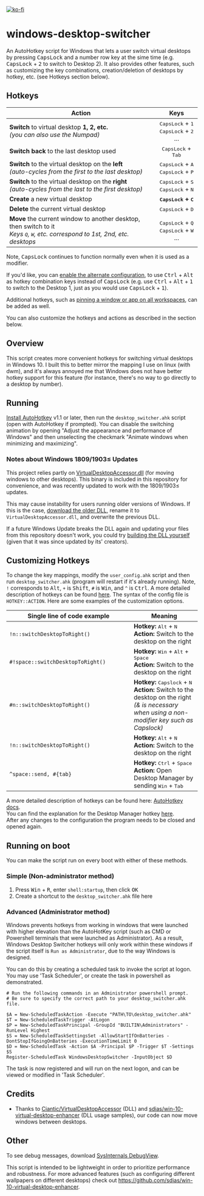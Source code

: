 [![ko-fi](https://www.ko-fi.com/img/githubbutton_sm.svg)](https://ko-fi.com/U6U82G0A5)

# windows-desktop-switcher

An AutoHotkey script for Windows that lets a user switch virtual desktops by pressing <kbd>CapsLock</kbd> and a number row key at the sime time (e.g. <kbd>CapsLock</kbd> + <kbd>2</kbd> to switch to Desktop 2). It also provides other features, such as customizing the key combinations, creation/deletion of desktops by hotkey, etc. (see Hotkeys section below).

## Hotkeys

| Action                                                                                                                                             |                                      Keys                                       |
| -------------------------------------------------------------------------------------------------------------------------------------------------- | :-----------------------------------------------------------------------------: |
| **Switch** to virtual desktop **1, 2, etc.**<br>_(you can also use the Numpad)_                                                                    | <kbd>CapsLock</kbd> + <kbd>1</kbd><br><kbd>CapsLock</kbd> + <kbd>2</kbd><br>... |
| **Switch back** to the last desktop used                                                                                                           |                      <kbd>CapsLock</kbd> + <kbd>Tab</kbd>                       |
| **Switch** to the virtual desktop on the **left**<br>_(auto-cycles from the first to the last desktop)_                                            |    <kbd>CapsLock</kbd> + <kbd>A</kbd><br><kbd>CapsLock</kbd> + <kbd>P</kbd>     |
| **Switch** to the virtual desktop on the **right**<br>_(auto-cycles from the last to the first desktop)_                                           |    <kbd>CapsLock</kbd> + <kbd>S</kbd><br><kbd>CapsLock</kbd> + <kbd>N</kbd>     |
| **Create** a new virtual desktop                                                                                                                   |                     **<kbd>CapsLock</kbd> + <kbd>C</kbd>**                      |
| **Delete** the current virtual desktop                                                                                                             |                       <kbd>CapsLock</kbd> + <kbd>D</kbd>                        |
| **Move** the current window to another desktop, then switch to it<br>_Keys <kbd>Q</kbd>, <kbd>W</kbd>, etc. correspond to 1st, 2nd, etc. desktops_ | <kbd>CapsLock</kbd> + <kbd>Q</kbd><br><kbd>CapsLock</kbd> + <kbd>W</kbd><br>... |

Note, <kbd>CapsLock</kbd> continues to function normally even when it is used as a modifier.

If you'd like, you can [enable the alternate configuration](https://github.com/pmb6tz/windows-desktop-switcher/issues/44), to use <kbd>Ctrl</kbd> + <kbd>Alt</kbd> as hotkey combination keys instead of <kbd>CapsLock</kbd> (e.g. use <kbd>Ctrl</kbd> + <kbd>Alt</kbd> + <kbd>1</kbd> to switch to the Desktop 1, just as you would use <kbd>CapsLock</kbd> + <kbd>1</kbd>).

Additional hotkeys, such as [pinning a window or app on all workspaces](https://github.com/pmb6tz/windows-desktop-switcher/issues/55), can be added as well.

You can also customize the hotkeys and actions as described in the section below.

## Overview

This script creates more convenient hotkeys for switching virtual desktops in Windows 10. I built this to better mirror the mapping I use on linux (with dwm), and it's always annoyed me that Windows does not have better hotkey support for this feature (for instance, there's no way to go directly to a desktop by number).

## Running

[Install AutoHotkey](https://autohotkey.com/download/) v1.1 or later, then run the `desktop_switcher.ahk` script (open with AutoHotkey if prompted). You can disable the switching animation by opening "Adjust the appearance and performance of Windows" and then unselecting the checkmark "Animate windows when minimizing and maximizing".

### Notes about Windows 1809/1903≤ Updates

This project relies partly on [VirtualDesktopAccessor.dll](https://github.com/Ciantic/VirtualDesktopAccessor) (for moving windows to other desktops). This binary is included in this repository for convenience, and was recently updated to work with the 1809/1903≤ updates.

This may cause instability for users running older versions of Windows. If this is the case, [download the older DLL](https://github.com/pmb6tz/windows-desktop-switcher/blob/5289a0968179638f6e946a4cb69723510abd0d19/virtual-desktop-accessor.dll), rename it to `VirtualDesktopAccessor.dll`, and overwrite the previous DLL.

If a future Windows Update breaks the DLL again and updating your files from this repository doesn't work, you could try [building the DLL yourself](https://github.com/Ciantic/VirtualDesktopAccessor) (given that it was since updated by its' creators).

## Customizing Hotkeys

To change the key mappings, modify the `user_config.ahk` script and then run `desktop_switcher.ahk` (program will restart if it's already running). Note, `!` corresponds to <kbd>Alt</kbd>, `+` is <kbd>Shift</kbd>, `#` is <kbd>Win</kbd>, and `^` is <kbd>Ctrl</kbd>. A more detailed description of hotkeys can be found [here](https://autohotkey.com/docs/Hotkeys.htm). The syntax of the config file is `HOTKEY::ACTION`. Here are some examples of the customization options.

| Single line of code example                                                                                                                                            | Meaning                                                                                                                                                               |
| ---------------------------------------------------------------------------------------------------------------------------------------------------------------------- | --------------------------------------------------------------------------------------------------------------------------------------------------------------------- |
| `!n::switchDesktopToRight()`&nbsp;&nbsp;&nbsp;&nbsp;&nbsp;&nbsp;&nbsp;&nbsp;&nbsp;&nbsp;&nbsp;&nbsp;&nbsp;&nbsp;&nbsp;&nbsp;&nbsp;&nbsp;&nbsp;&nbsp;&nbsp;&nbsp;&nbsp; | **Hotkey:** <kbd>Alt</kbd> + <kbd>N</kbd><br>**Action:** Switch to the desktop on the right                                                                           |
| `#!space::switchDesktopToRight()`                                                                                                                                      | **Hotkey:** <kbd>Win</kbd> + <kbd>Alt</kbd> + <kbd>Space</kbd><br>**Action:** Switch to the desktop on the right                                                      |
| `#n::switchDesktopToRight()`                                                                                                                                           | **Hotkey:** <kbd>Capslock</kbd> + <kbd>N</kbd><br>**Action:** Switch to the desktop on the right<br>_(& is necessary when using a non-modifier key such as Capslock)_ |
| `!n::switchDesktopToRight()`                                                                                                                                           | **Hotkey:** <kbd>Alt</kbd> + <kbd>N</kbd><br>**Action:** Switch to the desktop on the right                                                                           |
| `^space::send, #{tab} `                                                                                                                                                | **Hotkey:** <kbd>Ctrl</kbd> + <kbd>Space</kbd><br>**Action:** Open Desktop Manager by sending <kbd>Win</kbd> + <kbd>Tab</kbd>                                         |

A more detailed description of hotkeys can be found here: [AutoHotkey docs](https://autohotkey.com/docs/Hotkeys.htm).<br>
You can find the explanation for the Desktop Manager hotkey [here](https://github.com/pmb6tz/windows-desktop-switcher/issues/41).<br>
After any changes to the configuration the program needs to be closed and opened again.

## Running on boot

You can make the script run on every boot with either of these methods.

### Simple (Non-administrator method)

1. Press <kbd>Win</kbd> + <kbd>R</kbd>, enter `shell:startup`, then click <kbd>OK</kbd>
2. Create a shortcut to the `desktop_switcher.ahk` file here

### Advanced (Administrator method)

Windows prevents hotkeys from working in windows that were launched with higher elevation than the AutoHotKey script (such as CMD or Powershell terminals that were launched as Administrator). As a result, Windows Desktop Switcher hotkeys will only work within these windows if the script itself is `Run as Administrator`, due to the way Windows is designed.

You can do this by creating a scheduled task to invoke the script at logon. You may use 'Task Scheduler', or create the task in powershell as demonstrated.

```
# Run the following commands in an Administrator powershell prompt.
# Be sure to specify the correct path to your desktop_switcher.ahk file.

$A = New-ScheduledTaskAction -Execute "PATH\TO\desktop_switcher.ahk"
$T = New-ScheduledTaskTrigger -AtLogon
$P = New-ScheduledTaskPrincipal -GroupId "BUILTIN\Administrators" -RunLevel Highest
$S = New-ScheduledTaskSettingsSet -AllowStartIfOnBatteries -DontStopIfGoingOnBatteries -ExecutionTimeLimit 0
$D = New-ScheduledTask -Action $A -Principal $P -Trigger $T -Settings $S
Register-ScheduledTask WindowsDesktopSwitcher -InputObject $D
```

The task is now registered and will run on the next logon, and can be viewed or modified in 'Task Scheduler'.

## Credits

- Thanks to [Ciantic/VirtualDesktopAccessor](https://github.com/Ciantic/VirtualDesktopAccessor) (DLL) and [sdias/win-10-virtual-desktop-enhancer](https://github.com/sdias/win-10-virtual-desktop-enhancer) (DLL usage samples), our code can now move windows between desktops.

## Other

To see debug messages, download [SysInternals DebugView](https://technet.microsoft.com/en-us/sysinternals/debugview).

This script is intended to be lightweight in order to prioritize performance and robustness. For more advanced features (such as configuring different wallpapers on different desktops) check out https://github.com/sdias/win-10-virtual-desktop-enhancer.
